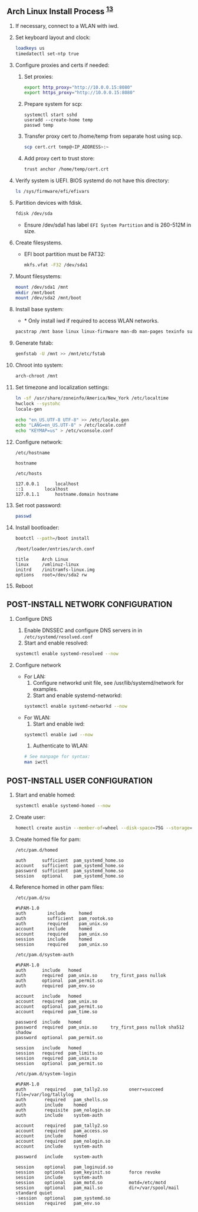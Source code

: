 ## Arch Linux Install Process <sup>[1][2][3]</sup>

1. If necessary, connect to a WLAN with iwd.

1. Set keyboard layout and clock:
   ```bash
   loadkeys us
   timedatectl set-ntp true
   ```

1. Configure proxies and certs if needed:
   1. Set proxies:
      ```bash
      export http_proxy="http://10.0.0.15:8080"
      export https_proxy="http://10.0.0.15:8080"
      ```
   1. Prepare system for scp:
      ```
      systemctl start sshd
      useradd --create-home temp
      passwd temp
      ```
   1. Transfer proxy cert to /home/temp from separate host using scp.
      ```bash
      scp cert.crt temp@<IP_ADDRESS>:~
      ```
   1. Add proxy cert to trust store:
      ```bash
      trust anchor /home/temp/cert.crt
      ```

1. Verify system is UEFI. BIOS systemd do not have this directory:
   ```bash
   ls /sys/firmware/efi/efivars
   ```

1. Partition devices with fdisk.
   ```bash
   fdisk /dev/sda
   ```
   - Ensure /dev/sda1 has label `EFI System Partition` and is 260-512M in size.

1. Create filesystems.
   - EFI boot partition must be FAT32:
     ```bash
     mkfs.vfat -F32 /dev/sda1
     ```

1. Mount filesystems:
   ```bash
   mount /dev/sda1 /mnt
   mkdir /mnt/boot
   mount /dev/sda2 /mnt/boot
   ```

1. Install base system:
   - \* Only install iwd if required to access WLAN networks.
   ```bash
   pacstrap /mnt base linux linux-firmware man-db man-pages texinfo sudo vim openssh iwd*
   ```

1. Generate fstab:
   ```bash
   genfstab -U /mnt >> /mnt/etc/fstab
   ```

1. Chroot into system:
   ```bash
   arch-chroot /mnt
   ```

1. Set timezone and localization settings:
   ```bash
   ln -sf /usr/share/zoneinfo/America/New_York /etc/localtime
   hwclock --systohc
   locale-gen

   echo "en_US.UTF-8 UTF-8" >> /etc/locale.gen
   echo "LANG=en_US.UTF-8" > /etc/locale.conf
   echo "KEYMAP=us" > /etc/vconsole.conf
   ```

1. Configure network:
   ```
   /etc/hostname

   hostname
   ```
   ```
   /etc/hosts

   127.0.0.1      localhost
   ::1        localhost
   127.0.1.1      hostname.domain hostname
   ```

1. Set root password:
   ```bash
   passwd
   ```

1. Install bootloader:
   ```bash
   bootctl --path=/boot install
   ```
   ```
   /boot/loader/entries/arch.conf

   title     Arch Linux
   linux     /vmlinuz-linux
   initrd    /initramfs-linux.img
   options   root=/dev/sda2 rw
   ```

1. Reboot

## POST-INSTALL NETWORK CONFIGURATION

1. Configure DNS
   1. Enable DNSSEC and configure DNS servers in in `/etc/systemd/resolved.conf`
   1. Start and enable resolved:
   ```bash
   systemctl enable systemd-resolved --now
   ```

1. Configure network
   - For LAN:
     1. Configure networkd unit file, see /usr/lib/systemd/network for examples.
     1. Start and enable systemd-networkd:
     ```bash
     systemctl enable systemd-networkd --now
     ```
   - For WLAN:
     1. Start and enable iwd:
     ```bash
     systemctl enable iwd --now
     ```
     1. Authenticate to WLAN:
     ```bash
     # See manpage for syntax:
     man iwctl
     ```

## POST-INSTALL USER CONFIGURATION

1. Start and enable homed:
   ```bash
   systemctl enable systemd-homed --now
   ```

1. Create user:
   ```bash
   homectl create austin --member-of=wheel --disk-space=75G --storage=luks
   ```

1. Create homed file for pam:
   ```
   /etc/pam.d/homed

   auth      sufficient  pam_systemd_home.so
   account   sufficient  pam_systemd_home.so
   password  sufficient  pam_systemd_home.so
   session   optional    pam_systemd_home.so
   ```

1. Reference homed in other pam files:
   ```
   /etc/pam.d/su

   #%PAM-1.0
   auth        include     homed
   auth        sufficient  pam_rootok.so
   auth        required    pam_unix.so
   account     include     homed
   account     required    pam_unix.so
   session     include     homed
   session     required    pam_unix.so
   ```
   ```
   /etc/pam.d/system-auth

   #%PAM-1.0
   auth      include   homed
   auth      required  pam_unix.so     try_first_pass nullok
   auth      optional  pam_permit.so
   auth      required  pam_env.so

   account   include   homed
   account   required  pam_unix.so
   account   optional  pam_permit.so
   account   required  pam_time.so

   password  include   homed
   password  required  pam_unix.so     try_first_pass nullok sha512 shadow
   password  optional  pam_permit.so

   session   include   homed
   session   required  pam_limits.so
   session   required  pam_unix.so
   session   optional  pam_permit.so
   ```
   ```
   /etc/pam.d/system-login

   #%PAM-1.0
   auth       required   pam_tally2.so        onerr=succeed file=/var/log/tallylog
   auth       required   pam_shells.so
   auth       include    homed
   auth       requisite  pam_nologin.so
   auth       include    system-auth

   account    required   pam_tally2.so
   account    required   pam_access.so
   account    include    homed
   account    required   pam_nologin.so
   account    include    system-auth

   password   include    system-auth

   session    optional   pam_loginuid.so
   session    optional   pam_keyinit.so       force revoke
   session    include    system-auth
   session    optional   pam_motd.so          motd=/etc/motd
   session    optional   pam_mail.so          dir=/var/spool/mail standard quiet
   -session   optional   pam_systemd.so
   session    required   pam_env.so
   ```

[1]: https://wiki.archlinux.org/index.php/Systemd-boot#Configuration
[2]: https://ramsdenj.com/2016/06/23/arch-linux-on-zfs-part-2-installation.html#install-system
[3]: https://wiki.archlinux.org/index.php/Installation_guide
